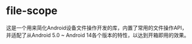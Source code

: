 # file-scope
 这是一个用来简化Android设备文件操作开发的库，内置了常用的文件操作API，并适配了从Android 5.0 ~ Android 14各个版本的特性，以达到开箱即用的效果。


